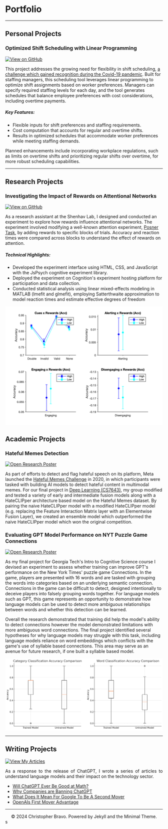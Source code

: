 # Portfolio
---
## Personal Projects

### Optimized Shift Scheduling with Linear Programming

[![View on GitHub](https://img.shields.io/badge/GitHub-View_on_GitHub-blue?logo=GitHub)](https://cbravo8.pythonanywhere.com/input)

This project addresses the growing need for flexibility in shift scheduling, [a challenge which gained recognition during the Covid-19 pandemic](https://shift.hks.harvard.edu/wp-content/uploads/2022/01/COVIDUpdate_Brief_Final.pdf). Built for staffing managers, this scheduling tool leverages linear programming to optimize shift assignments based on worker preferences. Managers can specify required staffing levels for each day, and the tool generates schedules that balance employee preferences with cost considerations, including overtime payments.

##### Key Features:
- Flexible inputs for shift preferences and staffing requirements.  
- Cost computation that accounts for regular and overtime shifts.  
- Results in optimized schedules that accommodate worker preferences while meeting staffing demands.

Planned enhancements include incorporating workplace regulations, such as limits on overtime shifts and prioritizing regular shifts over overtime, for more robust scheduling capabilities.

---
## Research Projects

### Investigating the Impact of Rewards on Attentional Networks

[![View on GitHub](https://img.shields.io/badge/GitHub-View_on_GitHub-blue?logo=GitHub)](https://cbravo8.pythonanywhere.com/input)

As a research assistant at the Shenhav Lab, I designed and conducted an experiment to explore how rewards influence attentional networks. The experiment involved modifying a well-known attention experiment, [Posner Task](https://www.sciencedirect.com/science/article/abs/pii/S1053811905000984?via%3Dihub), by adding rewards to specific blocks of trials. Accuracy and reaction times were compared across blocks to understand the effect of rewards on attention.

##### Technical Highlights:
- Developed the experiment interface using HTML, CSS, and JavaScript with the JsPsych cognitive experiment library.
- Deployed the experiment on Cognition's experiment hosting platform for participation and data collection.
- Conducted statistical analysis using linear mixed-effects modeling in MATLAB (lmefit and glmefit), employing Satterthwaite approximation to model reaction times and estimate effective degrees of freedom

<center><img src="images/Posner.png"/></center>


## Academic Projects

### Hateful Memes Detection

[![Open Research Poster](https://img.shields.io/badge/PDF-Open_Research_Paper-blue?logo=adobe-acrobat-reader&logoColor=white)](pdf/HatefulMemes.pdf)

As part of efforts to detect and flag hateful speech on its platform, Meta launched the [Hateful Memes Challenge](https://ai.meta.com/blog/hateful-memes-challenge-and-data-set/) in 2020, in which participants were tasked with building AI models to detect hateful content in multimodal memes. For our final project in [Deep Learning (CS7643)](https://omscs.gatech.edu/cs-7643-deep-learning), my group modified and tested a variety of early and intermediate fusion models along with a HateCLIPper architecture based model on the Hateful Memes dataset. By pairing the naive HateCLIPper model with a modified HateCLIPper model (e.g. replacing the Feature Interaction Matrix layer with an Elementwise Fusion Layer), we created an ensemble model which outperformed the naive HateCLIPper model which won the original competition.

### Evaluating GPT Model Performance on NYT Puzzle Game Connections

[![Open Research Poster](https://img.shields.io/badge/PDF-Open_Research_Paper-blue?logo=adobe-acrobat-reader&logoColor=white)](pdf/Connections.pdf)

As my final project for Georgia Tech's Intro to Cognitive Science course I devised an experiment to assess whether training can improve GPT's performance on the New York Times' puzzle game Connections. In the game, players are presented with 16 words and are tasked with grouping the words into categories based on an underlying semantic connection. Connections in the game can be difficult to detect, designed intentionally to deceive players into falsely grouping words together. For language models such as GPT, this game represents an opportunity to demonstrate how language models can be used to detect more ambiguous relationships between words and whether this detection can be learned.

Overall the research demonstrated that training did help the model's ability to detect connections however the model demonstrated limitations with more ambiguous word connections. The final project identified several hypotheses for why language models may struggle with this task, including language models reliance on word embeddings which conflicts with the game's use of syllable based connections. This area may serve as an avenue for future research, if one built a syllable based model. 

<center><img src="images/Connections.png"/></center>



---
## Writing Projects

[![View My Articles](https://img.shields.io/badge/Medium-View_My_Articles-grey?logo=medium&labelColor=black)](https://medium.com/@christopher.bravo.ibanez)

<div style="text-align: justify"> As a response to the release of ChatGPT, I wrote a series of articles to understand language models and their impact on the technology sector. </div>

- [Will ChatGPT Ever Be Good at Math?](https://medium.com/byte-sized-insights/will-chatgpt-ever-be-good-at-math-c3ad3215b6e7)
- [Why Companies are Banning ChatGPT](https://medium.com/byte-sized-insights/why-companies-are-banning-chatgpt-e1e54352457c)
- [What Does It Mean For Google To Be A Second Mover](https://medium.com/byte-sized-insights/what-does-it-mean-for-google-to-be-a-second-mover-e8b24ded89dd)
- [OpenAIs First Mover Advantage](https://medium.com/byte-sized-insights/the-benefits-of-being-first-85656ea19dee)

---
<center>© 2024 Christopher Bravo. Powered by Jekyll and the Minimal Theme.</center>s